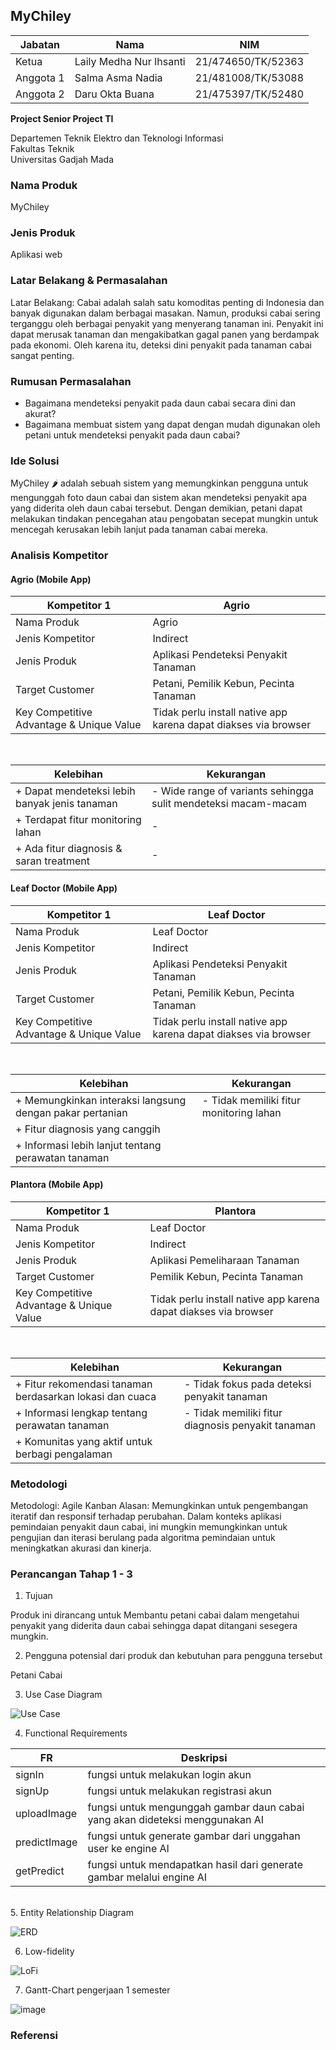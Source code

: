 ## MyChiley

| Jabatan | Nama | NIM |
| --- | --- | --- |
| Ketua | Laily Medha Nur Ihsanti | 21/474650/TK/52363 |
| Anggota 1 | Salma Asma Nadia | 21/481008/TK/53088 |
| Anggota 2 | Daru Okta Buana | 21/475397/TK/52480 |

**Project Senior Project TI**

Departemen Teknik Elektro dan Teknologi Informasi<br>
Fakultas Teknik<br>
Universitas Gadjah Mada

### Nama Produk
MyChiley

### Jenis Produk
Aplikasi web

### Latar Belakang & Permasalahan
Latar Belakang: Cabai adalah salah satu komoditas penting di Indonesia dan banyak digunakan dalam berbagai masakan. Namun, produksi cabai sering terganggu oleh berbagai penyakit yang menyerang tanaman ini. Penyakit ini dapat merusak tanaman dan mengakibatkan gagal panen yang berdampak pada ekonomi. Oleh karena itu, deteksi dini penyakit pada tanaman cabai sangat penting.

### Rumusan Permasalahan
- Bagaimana mendeteksi penyakit pada daun cabai secara dini dan akurat?
- Bagaimana membuat sistem yang dapat dengan mudah digunakan oleh petani untuk mendeteksi penyakit pada daun cabai?

### Ide Solusi
MyChiley 🌶 adalah sebuah sistem yang memungkinkan pengguna untuk mengunggah foto daun cabai dan sistem akan mendeteksi penyakit apa yang diderita oleh daun cabai tersebut. Dengan demikian, petani dapat melakukan tindakan pencegahan atau pengobatan secepat mungkin untuk mencegah kerusakan lebih lanjut pada tanaman cabai mereka.

### Analisis Kompetitor
#### Agrio (Mobile App)

| Kompetitor 1 | Agrio |
| --- | --- |
| Nama Produk | Agrio |
| Jenis Kompetitor | Indirect |
| Jenis Produk | 	Aplikasi Pendeteksi Penyakit Tanaman |
| Target Customer | 	Petani, Pemilik Kebun, Pecinta Tanaman |
| Key Competitive Advantage & Unique Value | Tidak perlu install native app karena dapat diakses via browser |

<br>   

| Kelebihan | Kekurangan |
| --- | --- |
| + Dapat mendeteksi lebih banyak jenis tanaman | - Wide range of variants sehingga sulit mendeteksi macam-macam |
| + Terdapat fitur monitoring lahan | -  |
| + Ada fitur diagnosis & saran treatment | -  |

#### Leaf Doctor (Mobile App)

| Kompetitor 1 | Leaf Doctor |
| --- | --- |
| Nama Produk | Leaf Doctor |
| Jenis Kompetitor | Indirect |
| Jenis Produk | Aplikasi Pendeteksi Penyakit Tanaman |
| Target Customer | Petani, Pemilik Kebun, Pecinta Tanaman |
| Key Competitive Advantage & Unique Value | Tidak perlu install native app karena dapat diakses via browser |

<br>   

| Kelebihan | Kekurangan |
| --- | --- |
| + Memungkinkan interaksi langsung dengan pakar pertanian | - Tidak memiliki fitur monitoring lahan |
| + Fitur diagnosis yang canggih |  |
| + Informasi lebih lanjut tentang perawatan tanaman |  |

#### Plantora (Mobile App)

| Kompetitor 1 | Plantora |
| --- | --- |
| Nama Produk | Leaf Doctor |
| Jenis Kompetitor | Indirect |
| Jenis Produk | 	Aplikasi Pemeliharaan Tanaman|
| Target Customer | 	Pemilik Kebun, Pecinta Tanaman |
| Key Competitive Advantage & Unique Value | Tidak perlu install native app karena dapat diakses via browser |

<br>   

| Kelebihan | Kekurangan |
| --- | --- |
| + Fitur rekomendasi tanaman berdasarkan lokasi dan cuaca | - Tidak fokus pada deteksi penyakit tanaman |
| + Informasi lengkap tentang perawatan tanaman | - Tidak memiliki fitur diagnosis penyakit tanaman |
| + Komunitas yang aktif untuk berbagi pengalaman |  |


### Metodologi
Metodologi: Agile Kanban
Alasan: Memungkinkan untuk pengembangan iteratif dan responsif terhadap perubahan. Dalam konteks aplikasi pemindaian penyakit daun cabai, ini mungkin memungkinkan untuk pengujian dan iterasi berulang pada algoritma pemindaian untuk meningkatkan akurasi dan kinerja.


### Perancangan Tahap 1 - 3
1. Tujuan

Produk ini dirancang untuk Membantu petani cabai dalam mengetahui penyakit yang diderita daun cabai sehingga dapat ditangani  sesegera mungkin.

2. Pengguna potensial dari produk dan kebutuhan para pengguna tersebut

Petani Cabai


3. Use Case Diagram

![Use Case](https://github.com/salmaasmanadia/MyChiley/assets/93851258/edb7d6d2-1ec9-4004-a170-d22bece8b8bd)

4. Functional Requirements

| FR | Deskripsi |
| --- | --- |
| signIn | fungsi untuk melakukan login akun |
| signUp | fungsi untuk melakukan registrasi akun |
| uploadImage | fungsi untuk mengunggah gambar daun cabai yang akan dideteksi menggunakan AI|
| predictImage | fungsi untuk generate gambar dari unggahan user ke engine AI |
| getPredict | fungsi untuk mendapatkan hasil dari generate gambar melalui engine AI|

<br>
5. Entity Relationship Diagram

![ERD](https://github.com/salmaasmanadia/MyChiley/assets/93851258/fab1a97f-25bd-4d6c-8582-e7b0e24b41a3)

6. Low-fidelity

![LoFi](https://github.com/salmaasmanadia/MyChiley/assets/93851258/2cb8f54b-9f99-4b81-80f2-799ba5c159df)

7. Gantt-Chart pengerjaan 1 semester

![image](https://github.com/salmaasmanadia/MyChiley/assets/93851258/3650cd67-c6fa-4b32-a38b-c09259e198ff)

### Referensi



